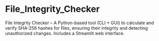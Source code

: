 # File_Integrity_Checker
File Integrity Checker – A Python-based tool (CLI + GUI) to calculate and verify SHA-256 hashes for files, ensuring their integrity and detecting unauthorized changes. Includes a Streamlit web interface.
